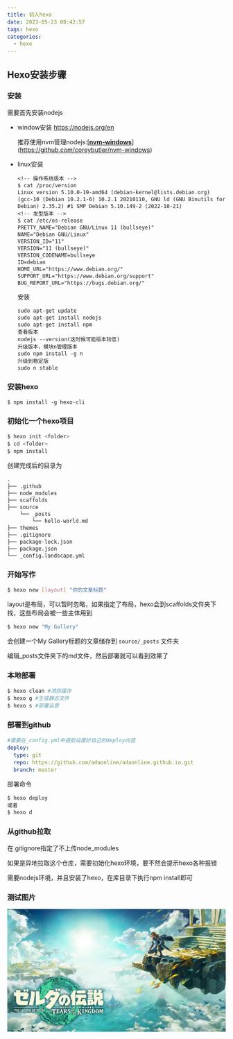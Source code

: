 ```yaml
---
title: 初入hexo
date: 2023-05-23 00:42:57
tags: hexo
categories:
  - hexo
---
```

## Hexo安装步骤

### 安装

需要首先安装nodejs

- window安装
  https://nodejs.org/en
  
  推荐使用nvm管理nodejs:[**[nvm-windows](https://github.com/coreybutler/nvm-windows)**](https://github.com/coreybutler/nvm-windows)
  
- linux安装

  ```shell
  <!-- 操作系统版本 -->
  $ cat /proc/version
  Linux version 5.10.0-19-amd64 (debian-kernel@lists.debian.org) (gcc-10 (Debian 10.2.1-6) 10.2.1 20210110, GNU ld (GNU Binutils for Debian) 2.35.2) #1 SMP Debian 5.10.149-2 (2022-10-21)
  <!-- 发型版本 -->
  $ cat /etc/os-release
  PRETTY_NAME="Debian GNU/Linux 11 (bullseye)"
  NAME="Debian GNU/Linux"
  VERSION_ID="11"
  VERSION="11 (bullseye)"
  VERSION_CODENAME=bullseye
  ID=debian
  HOME_URL="https://www.debian.org/"
  SUPPORT_URL="https://www.debian.org/support"
  BUG_REPORT_URL="https://bugs.debian.org/"
  ```

  安装

  ```shell
  sudo apt-get update
  sudo apt-get install nodejs
  sudo apt-get install npm
  查看版本
  nodejs --version(这时候可能版本较低)
  升级版本，模块n管理版本
  sudo npm install -g n
  升级到稳定版
  sudo n stable
  ```

### 安装hexo

```shell
$ npm install -g hexo-cli
```

### 初始化一个hexo项目

```bash
$ hexo init <folder>
$ cd <folder>
$ npm install
```

创建完成后的目录为

```text
.
├── .github
├── node_modules
├── scaffolds
├── source
	└── _posts
		└── hello-world.md
├── themes
├── .gitignore
├── package-lock.json
├── package.json
└── _config.landscape.yml
```

### 开始写作

```bash
$ hexo new [layout] "你的文章标题"
```

layout是布局，可以暂时忽略，如果指定了布局，hexo会到scaffolds文件夹下找，这些布局会被一些主体用到

```bash
$ hexo new "My Gallery"
```

会创建一个My Gallery标题的文章储存到 `source/_posts` 文件夹

编辑_posts文件夹下的md文件，然后部署就可以看到效果了

### 本地部署

```bash
$ hexo clean #清除缓存
$ hexo g #生成静态文件
$ hexo s #部署运营
```

### 部署到github

```yml
#需要在_config.yml中提前设置好自己的deploy内容
deploy:
  type: git
  repo: https://github.com/adaonline/adaonline.github.io.git
  branch: master
```

部署命令

```bash
$ hexo deploy
或者
$ hexo d
```

### 从github拉取

在.gitignore指定了不上传node_modules

如果是异地拉取这个仓库，需要初始化hexo环境，要不然会提示hexo各种报错

需要nodejs环境，并且安装了hexo，在库目录下执行npm install即可

### 测试图片

![1](../images/hexo日常使用/saierda.jpg)
